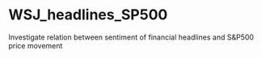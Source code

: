 # WSJ_headlines_SP500
Investigate relation between sentiment of financial headlines and S&amp;P500 price movement
